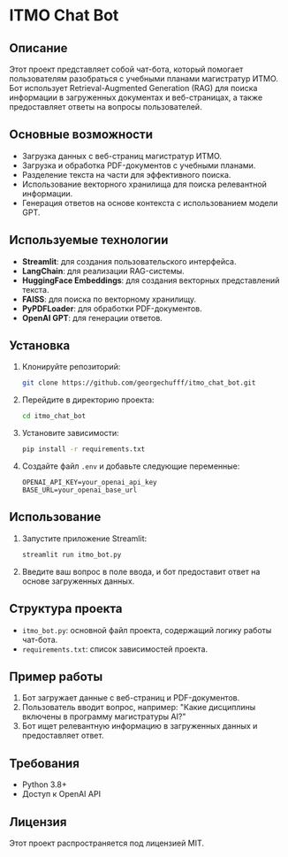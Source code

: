 # ITMO Chat Bot

## Описание
Этот проект представляет собой чат-бота, который помогает пользователям разобраться с учебными планами магистратур ИТМО. Бот использует Retrieval-Augmented Generation (RAG) для поиска информации в загруженных документах и веб-страницах, а также предоставляет ответы на вопросы пользователей.

## Основные возможности
- Загрузка данных с веб-страниц магистратур ИТМО.
- Загрузка и обработка PDF-документов с учебными планами.
- Разделение текста на части для эффективного поиска.
- Использование векторного хранилища для поиска релевантной информации.
- Генерация ответов на основе контекста с использованием модели GPT.

## Используемые технологии
- **Streamlit**: для создания пользовательского интерфейса.
- **LangChain**: для реализации RAG-системы.
- **HuggingFace Embeddings**: для создания векторных представлений текста.
- **FAISS**: для поиска по векторному хранилищу.
- **PyPDFLoader**: для обработки PDF-документов.
- **OpenAI GPT**: для генерации ответов.

## Установка
1. Клонируйте репозиторий:
   ```bash
   git clone https://github.com/georgechufff/itmo_chat_bot.git
   ```
2. Перейдите в директорию проекта:
   ```bash
   cd itmo_chat_bot
   ```
3. Установите зависимости:
   ```bash
   pip install -r requirements.txt
   ```
4. Создайте файл `.env` и добавьте следующие переменные:
   ```env
   OPENAI_API_KEY=your_openai_api_key
   BASE_URL=your_openai_base_url
   ```

## Использование
1. Запустите приложение Streamlit:
   ```bash
   streamlit run itmo_bot.py
   ```
2. Введите ваш вопрос в поле ввода, и бот предоставит ответ на основе загруженных данных.

## Структура проекта
- `itmo_bot.py`: основной файл проекта, содержащий логику работы чат-бота.
- `requirements.txt`: список зависимостей проекта.

## Пример работы
1. Бот загружает данные с веб-страниц и PDF-документов.
2. Пользователь вводит вопрос, например: "Какие дисциплины включены в программу магистратуры AI?"
3. Бот ищет релевантную информацию в загруженных данных и предоставляет ответ.

## Требования
- Python 3.8+
- Доступ к OpenAI API

## Лицензия
Этот проект распространяется под лицензией MIT.
